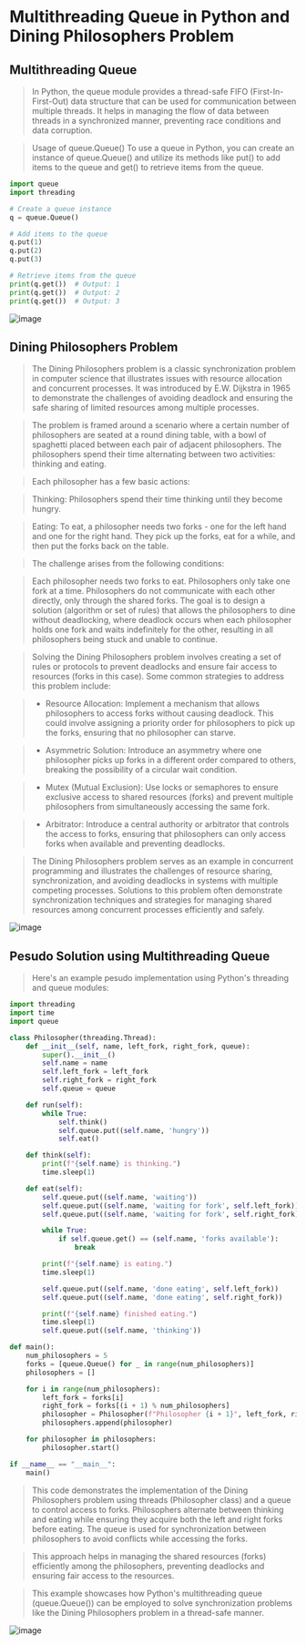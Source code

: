# Multithreading Queue in Python and Dining Philosophers Problem
## Multithreading Queue
> In Python, the queue module provides a thread-safe FIFO (First-In-First-Out) data structure that can be used for communication between multiple threads. It helps in managing the flow of data between threads in a synchronized manner, preventing race conditions and data corruption.

>Usage of queue.Queue()
To use a queue in Python, you can create an instance of queue.Queue() and utilize its methods like put() to add items to the queue and get() to retrieve items from the queue.

```python
import queue
import threading

# Create a queue instance
q = queue.Queue()

# Add items to the queue
q.put(1)
q.put(2)
q.put(3)

# Retrieve items from the queue
print(q.get())  # Output: 1
print(q.get())  # Output: 2
print(q.get())  # Output: 3
```
![image](https://github.com/Musa-Sina-Ertugrul/Solution_Dining_P/assets/102359522/df48d7cd-f71e-4037-9ee2-6460edd6ebcd)

## Dining Philosophers Problem
> The Dining Philosophers problem is a classic synchronization problem in computer science that illustrates issues with resource allocation and concurrent processes. It was introduced by E.W. Dijkstra in 1965 to demonstrate the challenges of avoiding deadlock and ensuring the safe sharing of limited resources among multiple processes.

>The problem is framed around a scenario where a certain number of philosophers are seated at a round dining table, with a bowl of spaghetti placed between each pair of adjacent philosophers. The philosophers spend their time alternating between two activities: thinking and eating.

>Each philosopher has a few basic actions:

>Thinking: Philosophers spend their time thinking until they become hungry.

>Eating: To eat, a philosopher needs two forks - one for the left hand and one for the right hand. They pick up the forks, eat for a while, and then put the forks back on the table.

>The challenge arises from the following conditions:

>Each philosopher needs two forks to eat.
Philosophers only take one fork at a time.
Philosophers do not communicate with each other directly, only through the shared forks.
The goal is to design a solution (algorithm or set of rules) that allows the philosophers to dine without deadlocking, where deadlock occurs when each philosopher holds one fork and waits indefinitely for the other, resulting in all philosophers being stuck and unable to continue.

>Solving the Dining Philosophers problem involves creating a set of rules or protocols to prevent deadlocks and ensure fair access to resources (forks in this case). Some common strategies to address this problem include:

> * Resource Allocation: Implement a mechanism that allows philosophers to access forks without causing deadlock. This could involve assigning a priority order for philosophers to pick up the forks, ensuring that no philosopher can starve.

> * Asymmetric Solution: Introduce an asymmetry where one philosopher picks up forks in a different order compared to others, breaking the possibility of a circular wait condition.

> * Mutex (Mutual Exclusion): Use locks or semaphores to ensure exclusive access to shared resources (forks) and prevent multiple philosophers from simultaneously accessing the same fork.

> * Arbitrator: Introduce a central authority or arbitrator that controls the access to forks, ensuring that philosophers can only access forks when available and preventing deadlocks.

> The Dining Philosophers problem serves as an example in concurrent programming and illustrates the challenges of resource sharing, synchronization, and avoiding deadlocks in systems with multiple competing processes. Solutions to this problem often demonstrate synchronization techniques and strategies for managing shared resources among concurrent processes efficiently and safely.

![image](https://github.com/Musa-Sina-Ertugrul/Solution_Dining_P/assets/102359522/b8800459-e358-4e74-b81f-75153db01f57)

## Pesudo Solution using Multithreading Queue
> Here's an example pesudo implementation using Python's threading and queue modules:

```python
import threading
import time
import queue

class Philosopher(threading.Thread):
    def __init__(self, name, left_fork, right_fork, queue):
        super().__init__()
        self.name = name
        self.left_fork = left_fork
        self.right_fork = right_fork
        self.queue = queue

    def run(self):
        while True:
            self.think()
            self.queue.put((self.name, 'hungry'))
            self.eat()

    def think(self):
        print(f"{self.name} is thinking.")
        time.sleep(1)

    def eat(self):
        self.queue.put((self.name, 'waiting'))
        self.queue.put((self.name, 'waiting for fork', self.left_fork))
        self.queue.put((self.name, 'waiting for fork', self.right_fork))

        while True:
            if self.queue.get() == (self.name, 'forks available'):
                break

        print(f"{self.name} is eating.")
        time.sleep(1)

        self.queue.put((self.name, 'done eating', self.left_fork))
        self.queue.put((self.name, 'done eating', self.right_fork))

        print(f"{self.name} finished eating.")
        time.sleep(1)
        self.queue.put((self.name, 'thinking'))

def main():
    num_philosophers = 5
    forks = [queue.Queue() for _ in range(num_philosophers)]
    philosophers = []

    for i in range(num_philosophers):
        left_fork = forks[i]
        right_fork = forks[(i + 1) % num_philosophers]
        philosopher = Philosopher(f"Philosopher {i + 1}", left_fork, right_fork, forks[i])
        philosophers.append(philosopher)

    for philosopher in philosophers:
        philosopher.start()

if __name__ == "__main__":
    main()
```
> This code demonstrates the implementation of the Dining Philosophers problem using threads (Philosopher class) and a queue to control access to forks. Philosophers alternate between thinking and eating while ensuring they acquire both the left and right forks before eating. The queue is used for synchronization between philosophers to avoid conflicts while accessing the forks.

> This approach helps in managing the shared resources (forks) efficiently among the philosophers, preventing deadlocks and ensuring fair access to the resources.

> This example showcases how Python's multithreading queue (queue.Queue()) can be employed to solve synchronization problems like the Dining Philosophers problem in a thread-safe manner.

![image](https://github.com/Musa-Sina-Ertugrul/Solution_Dining_P/assets/102359522/e8a78821-bd21-4bc5-838f-706114d9ccec)

